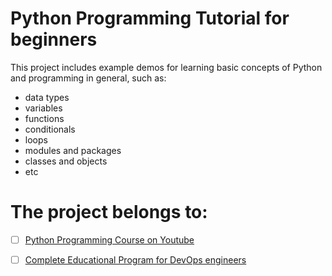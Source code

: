 # Python Programming Tutorial for beginners

This project includes example demos for learning basic concepts of Python and programming in general, such as:
- data types
- variables
- functions
- conditionals
- loops
- modules and packages
- classes and objects
- etc

# The project belongs to: 

- [ ] [Python Programming Course on Youtube](https://www.youtube.com/c/TechWorldwithNana)

- [ ] [Complete Educational Program for DevOps engineers](https://www.techworld-with-nana.com/devops-bootcamp)
